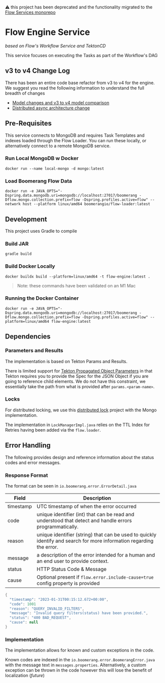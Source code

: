 ⚠️ this project has been deprecated and the functionality migrated to the [Flow Services monorepo](https://github.com/boomerang-io/flow.services)

# Flow Engine Service

_based on Flow's Workflow Service and TektonCD_

This service focuses on executing the Tasks as part of the Workflow's DAG

## v3 to v4 Change Log

There has been an entire code base refactor from v3 to v4 for the engine. We suggest you read the following information to understand the full breadth of changes

- [Model changes and v3 to v4 model comparison](https://github.com/boomerang-io/roadmap/issues/368)
- [Distributed async architecture change](https://github.com/boomerang-io/architecture/tree/feat-v4)

## Pre-Requisites

This service connects to MongoDB and requires Task Templates and indexes loaded through the Flow Loader. You can run these locally, or alternatively connect to a remote MongoDB service.

### Run Local MongoDB w Docker

```
docker run --name local-mongo -d mongo:latest
```

### Load Boomerang Flow Data

```
docker run -e JAVA_OPTS="-Dspring.data.mongodb.uri=mongodb://localhost:27017/boomerang -Dflow.mongo.collection.prefix=flow -Dspring.profiles.active=flow" --network host --platform linux/amd64 boomerangio/flow-loader:latest
```

## Development

This project uses Gradle to compile

### Build JAR

```
gradle build
```

### Build Docker Locally

```
docker buildx build --platform=linux/amd64 -t flow-engine:latest .
```

> Note: these commands have been validated on an M1 Mac

### Running the Docker Container

```
docker run -e JAVA_OPTS="-Dspring.data.mongodb.uri=mongodb://localhost:27017/boomerang -Dflow.mongo.collection.prefix=flow -Dspring.profiles.active=flow" --platform=linux/amd64 flow-engine:latest 
```

## Dependencies

### Parameters and Results

The implementation is based on Tekton Params and Results.

There is limited support for [Tekton Propagated Object Parameters](https://tekton.dev/docs/pipelines/taskruns/#propagated-object-parameters) in that Tekton requires you to provide the Spec for the JSON Object if you are going to reference child elements. We do not have this constraint, we essentially take the path from what is provided after `params.<param-name>`. 

### Locks

For distributed locking, we use this [distributed lock](https://github.com/alturkovic/distributed-lock) project with the Mongo implementation.

The implementation in `LockManagerImpl.java` relies on the TTL Index for Retries having been added via the `flow.loader`.

## Error Handling

The following provides design and reference information about the status codes and error messages.

### Response Format

The format can be seen in `io.boomerang.error.ErrorDetail.java`

| Field | Description|
| --- | --- |
| timestamp | UTC timestamp of when the error occurred | 
| code | unique identifier (int) that can be read and understood that detect and handle errors programmatically. |
| reason | unique identifier (string) that can be used to quickly identify and search for more information regarding the error. |
| message | a description of the error intended for a human and an end user to provide context. |
| status | HTTP Status Code & Message |
| cause | Optional present if `flow.error.include-cause=true` config property is provided |


```java
{
  "timestamp": "2023-01-31T00:15:12.672+00:00",
  "code": 1001
  "reason": "QUERY_INVALID_FILTERS",
  "message": "Invalid query filters(status) have been provided.",
  "status": "400 BAD_REQUEST",
  "cause": null
}
```

### Implementation

The implementation allows for known and custom exceptions in the code.

Known codes are indexed in the `io.boomerang.error.BoomerangError.java` with the message text in `messages.properties`. Alternatively, a custom exception can be thrown in the code however this will lose the benefit of localization (_future_)

